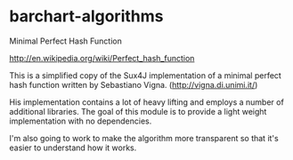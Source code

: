 barchart-algorithms
===================

Minimal Perfect Hash Function

http://en.wikipedia.org/wiki/Perfect_hash_function

This is a simplified copy of the Sux4J implementation of a minimal perfect hash function written by Sebastiano Vigna. (http://vigna.di.unimi.it/)

His implementation contains a lot of heavy lifting and employs a number of additional libraries.  The goal of this module is to provide a light weight implementation with no dependencies.  

I'm also going to work to make the algorithm more transparent so that it's easier to understand how it works.
